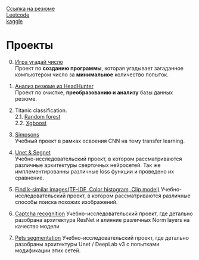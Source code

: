 [Ссылка на резюме](https://hh.ru/applicant/resumes/view?resume=503c81f3ff0bc97ae50039ed1f716847793636)<br>
[Leetcode](https://leetcode.com/RamzesIII/)<br>
[kaggle](https://www.kaggle.com/ramzesii)

# Проекты
0. [Игра угадай число](https://github.com/Ramzes30765/Guess_number_game)<br>
Проект по **созданию программы**, которая угадывает загаданное компьютером число за **минимальное** количество попыток.

1. [Анализ резюме из HeadHunter](https://github.com/Ramzes30765/Project_1)<br>
Проект по очистке, **преобразованию и анализу** базы данных резюме.

2. Titanic classification.<br>
   2.1. [Random forest](https://www.kaggle.com/code/ramzesii/random-forest)<br>
   2.2. [Xgboost](https://www.kaggle.com/code/ramzesii/xgboost-classifier-v2/notebook)<br>

3. [Simpsons](https://www.kaggle.com/code/ramzesii/simpsons-eff-net-b2)<br>
Учебный проект в рамках освоения CNN на тему transfer learning.<br>

4. [Unet & Segnet](https://www.kaggle.com/code/ramzesii/unet-segmentation/notebook)<br>
Учебно-исследовательский проект, в котором рассматриваются различные архитектуры сверточных нейросетей. Так же имплементированны различные loss функции и проведено их сравнение.

5. [Find k-similar images(TF-IDF, Color histogram, Clip model)](https://github.com/Ramzes30765/Find-k-similar-images)
Учебно-исследовательский проект, в котором рассматриваются различные способы поиска похожих изображений.

6. [Captcha recognition](https://www.kaggle.com/code/ramzesii/sf-captcha-recognition)
Учебно-исследовательский проект, где детально разобрана архитектура ResNet и влияние различных Norm layers на качество модели

7. [Pets segmentation](https://www.kaggle.com/code/ramzesii/pet-segmentation-with-unet-deeplabv3)
Учебно-исследовательский проект, где детально разобраны архитектуры Unet / DeepLab v3 с попытками модификации этих сетей.